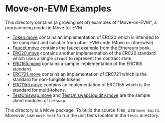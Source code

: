 # Move-on-EVM Examples

This directory contains (a growing set of) examples of "Move-on-EVM", a programming model in Move for EVM.

- [Token.move](./sources/Token.move) contains an implementation of ERC20 which is intended to be compliant and callable
  from other EVM code (Move or otherwise).
- [Faucet.move](./sources/Faucet.move) contains the faucet example from the Ethereum book.
- [ERC20.move](./sources/ERC20.move) contains another implementation of the ERC20 standard which uses a single `struct` to represent the contract state.
- [ERC165.move](./sources/ERC165.move) contains a sample implementation of the ERC165 standard.
- [ERC721.move](./sources/ERC721.move) contains an implementation of ERC721 which is the standard for non-fungible tokens.
- [ERC1155.move](./sources/ERC1155.move) contains an implementation of ERC1155 which is the standard for multi-tokens.
- [TestUniswap.move](./sources/TestUniswap.move) and [TestUniswapLiquidity.move](./sources/TestUniswapLiquidity.move) are the sample client modules of `Uniswap`.

This directory is a Move package. To build the source files, use `move build`. Moreover, use `move test` to run the unit tests located in the `tests` directory.
